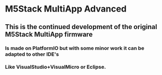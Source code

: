 # M5Stack MultiApp Advanced
## This is the continued development of the original M5Stack MultiApp firmware
### Is made on PlatformIO but with some minor work it can be adapted to other IDE's
### Like VisualStudio+VisualMicro or Eclipse.

